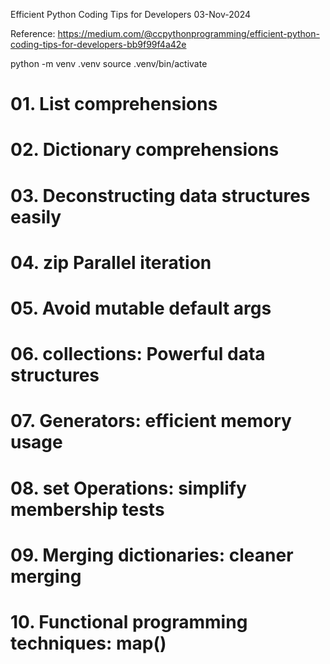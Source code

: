 Efficient Python Coding Tips for Developers
03-Nov-2024

Reference:
https://medium.com/@ccpythonprogramming/efficient-python-coding-tips-for-developers-bb9f99f4a42e

python -m venv .venv
source .venv/bin/activate

# 01. List comprehensions
# 02. Dictionary comprehensions
# 03. Deconstructing data structures easily
# 04. zip Parallel iteration
# 05. Avoid mutable default args
# 06. collections: Powerful data structures
# 07. Generators: efficient memory usage
# 08. set Operations: simplify membership tests
# 09. Merging dictionaries: cleaner merging
# 10. Functional programming techniques: map()